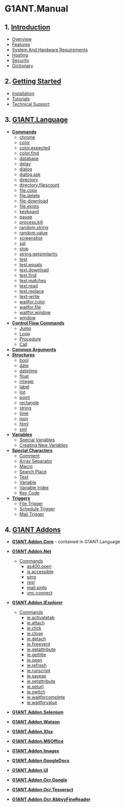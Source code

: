 # G1ANT.Manual

## 1. [Introduction](Introduction)

* [Overview](Introduction/Overview.md)
* [Features](Introduction/Features.md)
* [System And Hardware Requirements](Introduction/System-And-Hardware-Requirements.md)
* [Hosting](Introduction/Hosting.md)
* [Security](Introduction/Security.md)
* [Dictionary](Introduction/Dictionary.md)

## 2. [Getting Started](Getting-Started)

* [Installation](Getting-Started/Installation.md)
* [Tutorials](https://github.com/G1ANT-Robot/G1ANT.Tutorials)
* [Technical Support](Getting-Started/Technical-Support.md)

## 3. [G1ANT.Language](G1ANT-Lanugage)

* **[Commands](G1ANT-Language/Commands)**
    * [chrome](G1ANT-Language/Commands/chrome.md)
    * [color](G1ANT-Language/Commands/color.md)
    * [color.expected](G1ANT-Language/Commands/color-expected.md)
    * [color.find](G1ANT-Language/Commands/color-find.md)
    * [database](G1ANT-Language/Commands/database.md)
    * [delay](G1ANT-Language/Commands/delay.md)
    * [dialog](G1ANT-Language/Commands/dialog.md)
    * [dialog.ask](G1ANT-Language/Commands/dialog-ask.md)
    * [directory](G1ANT-Language/Commands/directory.md)
    * [directory.filescount](G1ANT-Language/Commands/directory-filescount.md)
    * [file.copy](G1ANT-Language/Commands/file-copy.md)
    * [file.delete](G1ANT-Language/Commands/file-delete.md)
    * [file-download](G1ANT-Language/Commands/file-download.md)
    * [file.exists](G1ANT-Language/Commands/file-exists.md)
    * [keyboard](G1ANT-Language/Commands/keyboard.md)
    * [pause](G1ANT-Language/Commands/pause.md)
    * [process.kill](G1ANT-Language/Commands/process-kill.md)
    * [random.string](G1ANT-Language/Commands/random-string.md)
    * [random.value](G1ANT-Language/Commands/random-value.md)
    * [screenshot](G1ANT-Language/Commands/screenshot.md)
    * [sql](G1ANT-Language/Commands/sql.md)
    * [stop](G1ANT-Language/Commands/stop.md)
    * [string.getsimilarity](G1ANT-Language/Commands/string-getsimilarity.md)
    * [test](G1ANT-Language/Commands/test.md)
    * [test.equals](G1ANT-Language/Commands/test-equals.md)
    * [text.download](G1ANT-Language/Commands/text-dwonload.md)
    * [text.find](G1ANT-Language/Commands/text-find.md)
    * [text.matches](G1ANT-Language/Commands/text-matches.md)
    * [text.read](G1ANT-Language/Commands/text-read.md)
    * [text.replace](G1ANT-Language/Commands/text-replace.md)
    * [text-write](G1ANT-Language/Commands/text-write.md)
    * [waitfor.color](G1ANT-Language/Commands/waitfor-color.md)
    * [waitfor.file](G1ANT-Language/Commands/waitfor-file.md)
    * [waitfor.window](G1ANT-Language/Commands/waitfor-window.md)
    * [window](G1ANT-Language/Commands/window.md)
* **[Control Flow Commands](G1ANT-Lanugage/Control-Flow-Commands)**
    * [Jump](G1ANT-Lanugage/Control-Flow-Commands/Jump.md)
    * [Loop](G1ANT-Lanugage/Control-Flow-Commands/Loop.md)
    * [Procedure](G1ANT-Lanugage/Control-Flow-Commands/Procedure.md)
    * [Call](G1ANT-Lanugage/Control-Flow-Commands/Call.md)
* **[Common Arguments](Script-Writing/Common-Arguments.md)**
* **[Structures](G1ANT-Lanugage/Structures)**
    * [bool](G1ANT-Lanugage/Structures/bool.md)
    * [date](G1ANT-Lanugage/Structures/date.md)
    * [datetime](G1ANT-Lanugage/Structures/datetime.md)
    * [float](G1ANT-Lanugage/Structures/float.md)
    * [integer](G1ANT-Lanugage/Structures/integer.md)
    * [label](G1ANT-Lanugage/Structures/label.md)
    * [list](G1ANT-Lanugage/Structures/list.md)
    * [point](G1ANT-Lanugage/Structures/point.md)
    * [rectangle](G1ANT-Lanugage/Structures/rectangle.md)
    * [string](G1ANT-Lanugage/Structures/string.md)
    * [time](G1ANT-Lanugage/Structures/time.md)
    * [json](G1ANT-Lanugage/Structures/json.md)
    * [html](G1ANT-Lanugage/Structures/html.md)
    * [xml](G1ANT-Lanugage/Structures/xml.md)
* **[Variables](G1ANT-Lanugage/Variables)**
    * [Special Variables](G1ANT-Language/Variables/Special-Variables.md)
    * [Creating New Variables](Script-Writing/Variables/Creating-New-Variables.md)
* **[Special Characters](Script-Writing/Special-Characters)**
    * [Comment](Script-Writing/Special-Characters/Comment.md)
    * [Array Separator](Script-Writing/Special-Characters/Array-Separator.md)
    * [Macro](Script-Writing/Special-Characters/Macro.md)
    * [Search Place](Script-Writing/Special-Characters/Search-Place.md)
    * [Text](Script-Writing/Special-Characters/Text.md)
    * [Variable](Script-Writing/Special-Characters/Variable.md)
    * [Variable Index](Script-Writing/Special-Characters/Variable-Index.md)
    * [Key Code](Script-Writing/Special-Characters/Key-Code.md)
* **[Triggers](G1ANT-Language/Triggers)**
    * [File Trigger](G1ANT-Language/Triggers/File-Trigger.md)
    * [Schedule Trigger](G1ANT-Language/Triggers/Schedule-Trigger.md)
    * [Mail Trigger](G1ANT-Language/Triggers/Mail-Trigger.md)


## 4. [G1ANT Addons](G1ANT-Addons)

* **[G1ANT.Addon.Core](https://github.com/G1ANT-Robot/G1ANT.Manual/tree/master/G1ANT-Language)** - contained in G1ANT.Language
* **[G1ANT.Addon.Net](https://github.com/G1ANT-Robot/G1ANT.Addon.Net)**
    * [Commands](https://github.com/G1ANT-Robot/G1ANT.Addon.Net/tree/master/G1ANT.Addon.Net/Commands)
        * [as400.open](https://github.com/G1ANT-Robot/G1ANT.Addon.Net/tree/master/G1ANT.Addon.Net/Commands/As400OpenCommand.md)
        * [is.accessible](https://github.com/G1ANT-Robot/G1ANT.Addon.Net/tree/master/G1ANT.Addon.Net/Commands/IsAccessibleCommand.md)
        * [ping](https://github.com/G1ANT-Robot/G1ANT.Addon.Net/tree/master/G1ANT.Addon.Net/Commands/PingCommand.md)
        * [rest](https://github.com/G1ANT-Robot/G1ANT.Addon.Net/tree/master/G1ANT.Addon.Net/Commands/RestCommand.md)
        * [mail.smtp](https://github.com/G1ANT-Robot/G1ANT.Addon.Net/tree/master/G1ANT.Addon.Net/Commands/MailSmtpCommand.md)
        * [vnc.connect](https://github.com/G1ANT-Robot/G1ANT.Addon.Net/tree/master/G1ANT.Addon.Net/Commands/VncConnectCommand.md)
* **[G1ANT.Addon.IExplorer](https://github.com/G1ANT-Robot/G1ANT.Addon.IExplorer)**
    * [Commands](https://github.com/G1ANT-Robot/G1ANT.Addon.IExplorer/tree/master/G1ANT.Addon.IExplorer/Commands)
        * [ie.activatetab](https://github.com/G1ANT-Robot/G1ANT.Addon.IExplorer/tree/master/G1ANT.Addon.IExplorer/Commands/IeActivatetabCommand.md)
        * [ie.attach](https://github.com/G1ANT-Robot/G1ANT.Addon.IExplorer/tree/master/G1ANT.Addon.IExplorer/Commands/IeAttachCommand.md)
        * [ie.click](https://github.com/G1ANT-Robot/G1ANT.Addon.IExplorer/tree/master/G1ANT.Addon.IExplorer/Commands/IeClickCommand.md)
        * [ie.close](https://github.com/G1ANT-Robot/G1ANT.Addon.IExplorer/tree/master/G1ANT.Addon.IExplorer/Commands/IeCloseCommand.md)
        * [ie.detach](https://github.com/G1ANT-Robot/G1ANT.Addon.IExplorer/tree/master/G1ANT.Addon.IExplorer/Commands/IeDetachCommand.md)
        * [ie.fireevent](https://github.com/G1ANT-Robot/G1ANT.Addon.IExplorer/tree/master/G1ANT.Addon.IExplorer/Commands/IeFireeventCommand.md)
        * [ie.getattribute](https://github.com/G1ANT-Robot/G1ANT.Addon.IExplorer/tree/master/G1ANT.Addon.IExplorer/Commands/IeGetattributeCommand.md)
        * [ie.gettitle](https://github.com/G1ANT-Robot/G1ANT.Addon.IExplorer/tree/master/G1ANT.Addon.IExplorer/Commands/IeGettitleCommand.md)
        * [ie.open](https://github.com/G1ANT-Robot/G1ANT.Addon.IExplorer/tree/master/G1ANT.Addon.IExplorer/Commands/IeOpenCommand.md)
        * [ie.refresh](https://github.com/G1ANT-Robot/G1ANT.Addon.IExplorer/tree/master/G1ANT.Addon.IExplorer/Commands/IeRefreshCommand.md)
        * [ie.runscript](https://github.com/G1ANT-Robot/G1ANT.Addon.IExplorer/tree/master/G1ANT.Addon.IExplorer/Commands/IeRunscriptCommand.md)
        * [ie.saveas](https://github.com/G1ANT-Robot/G1ANT.Addon.IExplorer/tree/master/G1ANT.Addon.IExplorer/Commands/IeSaveasCommand.md)
        * [ie.setattribute](https://github.com/G1ANT-Robot/G1ANT.Addon.IExplorer/tree/master/G1ANT.Addon.IExplorer/Commands/IeSetattributeCommand.md)
        * [ie.seturl](https://github.com/G1ANT-Robot/G1ANT.Addon.IExplorer/tree/master/G1ANT.Addon.IExplorer/Commands/IeSeturlCommand.md)
        * [ie.switch](https://github.com/G1ANTRobot/G1ANT.Addon.IExplorer/tree/master/G1ANT.Addon.IExplorer/Commands/IeSwitchCommand.md)        
        * [ie.waitforcomplete](https://github.com/G1ANT-Robot/G1ANT.Addon.IExplorer/tree/master/G1ANT.Addon.IExplorer/Commands/IeWaitforCompleteCommand.md)
        * [ie.waitforvalue](https://github.com/G1ANT-Robot/G1ANT.Addon.IExplorer/tree/master/G1ANT.Addon.IExplorer/Commands/IeWaitforvalueCommand.md)
        
* **[G1ANT.Addon.Selenium](https://github.com/G1ANT-Robot/G1ANT.Addon.Selenium)**
* **[G1ANT.Addon.Watson](https://github.com/G1ANT-Robot/G1ANT.Addon.Watson)**
* **[G1ANT.Addon.Xlsx](https://github.com/G1ANT-Robot/G1ANT.Addon.Xlsx)**
* **[G1ANT.Addon.MSOffice](https://github.com/G1ANT-Robot/G1ANT.Addon.MSOffice)**
* **[G1ANT.Addon.Images](https://github.com/G1ANT-Robot/G1ANT.Addon.Images)**
* **[G1ANT.Addon.GoogleDocs](https://github.com/G1ANT-Robot/G1ANT.Addon.GoogleDocs)**
* **[G1ANT.Addon.UI](https://github.com/G1ANT-Robot/G1ANT.Addon.UI)**
* **[G1ANT.Addon.Ocr.Google](https://github.com/G1ANT-Robot/G1ANT.Addon.Ocr.Google)**
* **[G1ANT.Addon.Ocr.Tesseract](https://github.com/G1ANT-Robot/G1ANT.Addon.Ocr.Tesseract)**
* **[G1ANT.Addon.Ocr.AbbyyFineReader](https://github.com/G1ANT-Robot/G1ANT.Addon.Ocr.AbbyyFineReader)**

